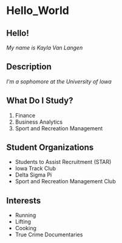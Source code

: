 # Hello_World

## **Hello!**
*My name is Kayla Van Langen*

## **Description**
*I'm a sophomore at the University of Iowa*

## **What Do I Study?**
1. Finance
2. Business Analytics
3. Sport and Recreation Management

## **Student Organizations**
- Students to Assist Recruitment (STAR)
- Iowa Track Club 
- Delta Sigma Pi 
- Sport and Recreation Management Club 

## **Interests**
- Running
- Lifting
- Cooking
- True Crime Documentaries
